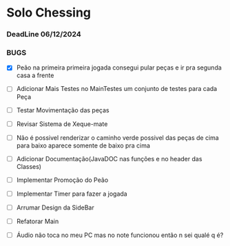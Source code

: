 # Solo Chessing
### DeadLine 06/12/2024
### BUGS
* [X] Peão na primeira primeira jogada consegui pular peças e ir pra segunda casa a frente
* [ ] Adicionar Mais Testes no MainTestes um conjunto de testes para cada Peça
* [ ] Testar Movimentação das peças
* [ ] Revisar Sistema de Xeque-mate
* [ ] Não é possivel renderizar o caminho verde possivel das peças de cima para baixo aparece somente de baixo pra cima
* [ ] Adicionar Documentação(JavaDOC nas funções e no header das Classes)
* [ ] Implementar Promoção do Peão
* [ ] Implementar Timer para fazer a jogada
* [ ] Arrumar Design da SideBar
* [ ] Refatorar Main
* [ ] Áudio não toca no meu PC mas no note funcionou então n sei qualé q é?




